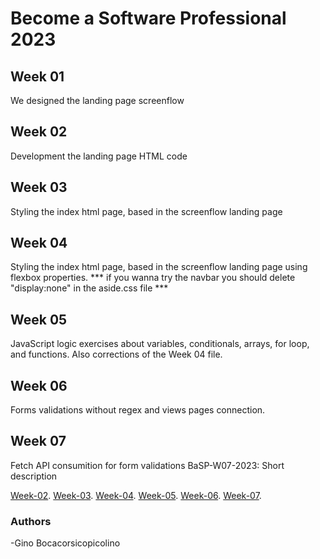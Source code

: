 # Become a Software Professional 2023


## Week 01
We designed the landing page screenflow 

## Week 02
Development the landing page HTML code

## Week 03
Styling the index html page, based in the screenflow  landing page 

## Week 04
Styling the index html page, based in the screenflow landing page using flexbox properties.
*** if you wanna try the navbar you should delete "display:none" in the aside.css file ***

## Week 05
JavaScript logic exercises about variables, conditionals, arrays, for loop, and functions. Also corrections of the Week 04 file.

## Week 06
Forms validations without regex and views pages connection.

## Week 07
Fetch API consumition for form validations
BaSP-W07-2023: Short description

[Week-02](https://ginoboca1.github.io/BaSP-M2023/Week-02/index.html).
[Week-03](https://ginoboca1.github.io/BaSP-M2023/Week-03/index.html).
[Week-04](https://ginoboca1.github.io/BaSP-M2023/Week-04/index.html).
[Week-05](https://ginoboca1.github.io/BaSP-M2023/Week-05/index.html).
[Week-06](https://ginoboca1.github.io/BaSP-M2023/Week-06/views/index.html).
[Week-07](https://ginoboca1.github.io/BaSP-M2023/Week-07/views/index.html).
### Authors
-Gino Bocacorsicopicolino